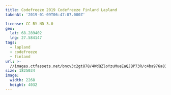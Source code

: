 ```yaml
---
title: Codefreeze 2019 Codefreeze Finland Lapland
takenAt: '2019-01-09T06:47:07.000Z'

license: CC BY-ND 3.0
geo:
  lat: 68.289402
  lng: 27.584147
tags:
  - lapland
  - codefreeze
  - finland
url: >-
  //images.ctfassets.net/bncv3c2gt878/4WdQZloYzuMueEaQJBP73R/c4ba976a8352b869191e20ab8384d4bf/codefreeze-2019-codefreeze-finland-lapland_45822740055_o
size: 1825034
image:
  width: 2268
  height: 4032
---
```

